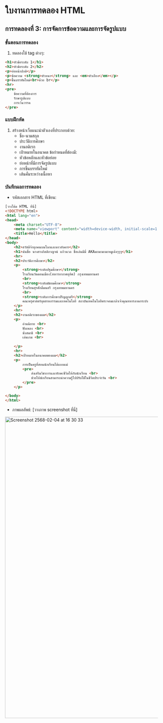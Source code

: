 # ใบงานการทดลอง HTML
 
## การทดลองที่ 3: การจัดการข้อความและการจัดรูปแบบ
### ขั้นตอนการทดลอง
1. ทดลองใช้ tag ต่างๆ:
```html
<h1>หัวข้อระดับ 1</h1>
<h2>หัวข้อระดับ 2</h2>
<p>ย่อหน้าปกติ</p>
<p>ข้อความ <strong>ตัวหนา</strong> และ <em>ตัวเอียง</em></p>
<p>ขึ้นบรรทัดใหม่<br>ด้วย br</p>
<hr>
<pre>
    ข้อความที่ต้องการ
    รักษารูปแบบ
    การเว้นวรรค
</pre>
```

### แบบฝึกหัด
1. สร้างหน้าเว็บแนะนำตัวเองที่ประกอบด้วย:
   - ชื่อ-นามสกุล
   - ประวัติการศึกษา
   - งานอดิเรก
   - เป้าหมายในอนาคต
 ข้อกำหนดที่ต้องมี:
   - หัวข้อหลักและหัวข้อย่อย
   - ย่อหน้าที่มีการจัดรูปแบบ
   - การขึ้นบรรทัดใหม่
   - เส้นคั่นระหว่างเนื้อหา
### บันทึกผลการทดลอง
- รหัสเอกสาร HTML ที่เขียน:
```html
[วางโค้ด HTML ที่นี่]
<!DOCTYPE html>
<html lang="en">
<head>
    <meta charset="UTF-8">
    <meta name="viewport" content="width=device-width, initial-scale=1.0">
    <title>Hello</title>
</head>
<body>
    <h2>สวัสดีจ้าทุกคนบนโลกและดาวอังคาร</h2>
    <h1>ฉันชื่อ นางสางกิตติกาญจน์ แก้วนวล ชื่อเล่นมีมี่ AKAมะมะมะมะหมูเด้งๆๆๆ</h1>
    <hr>
    <h2>ประวัติการศึกษา</h2>
    <p>
        <strong>ระดับปฐมศึกษา</strong> 
        โรงเรียนวัดดอนเมือง(ทหารอากาศอุทิศ) กรุงเทพมหานคร
        <br>
        <strong>ระดับมัธยมศึกษา</strong> 
        โรงเรียนสุรศักดิ์มนตรี กรุงเทพมหานคร
        <br>
        <strong>ระดับการศึกษาปริญญาตรี</strong> 
        คณะครุศาสตร์อุตสาหกรรมและเทคโนโลยี สถาบันเทคโนโลยีพระจอมเกล้าเจ้าคุณทหารลาดกระบัง
    </p>
    <hr>
    <h2>งานอดิเรกของผม</h2>
    <p>
        อ่านนิยาย <br>
        ฟังเพลง <br>
        นั่งสมาธิ <br>
        เล่นเกม <br>
        
    </p>
    <hr>
    <h2>เป้าหมายในอนาคตของผม</h2>
    <p>
        การเป็นครูที่สอนนักเรียนได้แบบแม่
        <pre>
            ส่งเสริมวิชาการและทักษะชีวิตให้กับนักเรียน <br>
            ช่วยให้นักเรียนสามารถนำความรู้ไปปรับใช้ในชีวิตประจำวัน <br>
        </pre>
    </p>

</body>
</html>
```
- ภาพผลลัพธ์:
[วางภาพ screenshot ที่นี่]

<img width="994" alt="Screenshot 2568-02-04 at 16 30 33" src="https://github.com/user-attachments/assets/c260eabc-2f42-4a9d-9286-1ea6f833f89f" />


